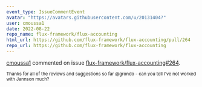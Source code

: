 ```yaml
---
event_type: IssueCommentEvent
avatar: "https://avatars.githubusercontent.com/u/20131404?"
user: cmoussa1
date: 2022-08-22
repo_name: flux-framework/flux-accounting
html_url: https://github.com/flux-framework/flux-accounting/pull/264
repo_url: https://github.com/flux-framework/flux-accounting
---
```


<a href='https://github.com/cmoussa1' target='_blank'>cmoussa1</a> commented on issue <a href='https://github.com/flux-framework/flux-accounting/pull/264' target='_blank'>flux-framework/flux-accounting#264</a>.

<small>Thanks for all of the reviews and suggestions so far @grondo - can you tell I've not worked with Jannson much? 